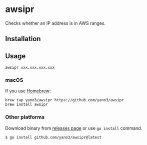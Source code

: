 # awsipr

Checks whether an IP address is in AWS ranges.

## Installation

## Usage

```console
awsipr xxx.xxx.xxx.xxx
```

### macOS

If you use [Homebrew](https://brew.sh):

```console
brew tap yano3/awsipr https://github.com/yano3/awsipr
brew install awsipr
```

### Other platforms

Download binary from [releases page](https://github.com/yano3/awsipr/releases) or use `go install` command.

```console
$ go install github.com/yano3/awsipr@latest
```
